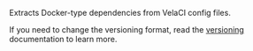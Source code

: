 Extracts Docker-type dependencies from VelaCI config files.

If you need to change the versioning format, read the [versioning](https://docs.renovatebot.com/modules/versioning/) documentation to learn more.
